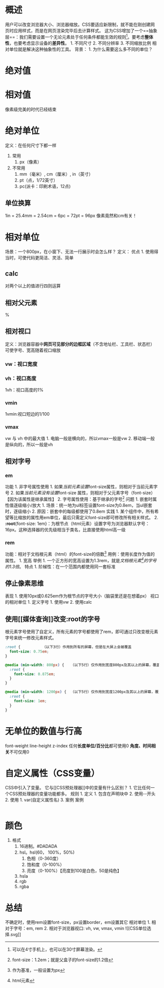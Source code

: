 # 概述
用户可以改变浏览器大小、浏览器缩放。CSS要适应新限制，就不能在刚创建网页时应用样式，而是在网页渲染完毕后去计算样式。
这为CSS增加了一个==抽象层==：我们需要设置一个无论元素处于任何条件都能生效的规则[^1]。要考虑**整体性**，也要考虑显示设备的**差异性**。
	1. 不同尺寸
	2. 不同分辨率
	3. 不同缩放比例
相对单位就是解决这种抽象性的工具。
背景：
	1. 为什么需要这么多不同的单位？
# 绝对值
# 相对值
像素级完美的时代已经结束
# 绝对单位
定义：在任何尺寸下都一样
1. 常用
	1. px（像素）
2. 不常用
	1. mm（毫米）, cm（厘米）, in（英寸）
	2. pt（点，1/72英寸）
	3. pc(派卡：印刷术语，12点)
## 单位换算
1in = 25.4mm = 2.54cm = 6pc = 72pt = 96px
像素竟然和cm有关！
# 相对单位
场景：一个800px，在小窗下、无法一行展示时会怎么样？
定义：
优点
	1. 使用得当时，可使代码更简洁、灵活、简单
## calc
对两个以上的值进行四则运算
## 相对父元素
%
## 相对视口
定义：浏览器容器中**网页可见部分的边框区域**（不含地址栏、工具栏、状态栏）
可使字号、宽高随着视口缩放
### vw：视口宽度
### vh：视口高度
1vh：视口高度的1%
### vmin
1vmin:视口短边的1/100
### vmax 
vw 与 vh 中的最大值
	1. 电脑一般是横向的，所以vmax一般是vw
	2. 移动端一般是纵向的，所以一般是vh
## 相对字号
### em
功能
	1. 非字号属性使用
		1. 如果*当前元素设置*font-size属性，则相对于当前元素字号
		2. 如果*当前元素没有设置*font-size 属性，则相对于父元素字号（font-size）【因为该属性是继承属性】
	2. 字号属性使用：基于继承的字号[^2] 
问题
	1. 嵌套时属性值逐级缩小/放大
		1. 场景：统一地为ul标签设置font-size为0.8em，当ul嵌套时，逐级缩小
		2. 原因：嵌套中的每级都使用了0.8em
实践
	1. 某个组件中，所有希望等比缩放的属性用em单位，最后只需定义font-size即可修改所有相关样式。
	2. **:root**{font-size: 1em}：为根节点（html元素）设置字号为浏览器默认字号：16px。这种选择器的优先级相当于类名，比直接使用html高一级
### rem
功能：相对于文档根元素（html）的font-size的倍数[^3] 
用例：使用长度作为值的属性。
	1. 宽高
举例
	1. 一个正方形的宽高设置为1.3rem，就是*文档根元素[^4]的字号的1.3倍*。
特点
	1. 阶梯性：在一个范围内都使用同一套标准
## 停止像素思维
表现
	1. 使用10px或0.625em作为根节点的字号大小（脑袋里还是在想着px）
视口的相对单位
	1. 定义字号
		1. 使用vw
		2. 使用calc
## 使用[[媒体查询]]改变:root的字号
根元素字号使用了自定义，所有元素的字号都使用了rem，即可通过只改变根元素字号来统一修改元素样式。
```css
:root {          （以下3行）作用到所有的屏幕，但是在大屏上会被覆盖
  font-size: 0.75em;
}

@media (min-width: 800px) {   （以下5行）仅作用到宽度800px及其以上的屏幕，覆盖之前的值
  :root {                     
    font-size: 0.875em; 
  } 
} 

@media (min-width: 1200px) {  （以下5行）仅作用到宽度1200px及其以上的屏幕，覆盖前面两个值
  :root {                      
    font-size: 1em;           
  }                            
}
```
# 无单位的数值与行高
font-weight
line-height
z-index
任何**长度单位/百分比**都可使用0
**角度、时间相关**不可仅用0
# 自定义属性（CSS变量）
CSS中引入了变量。
它与[[CSS预处理器]]中的变量有什么区别？
	1. 它比任何一个CSS预处理器的变量功能都多。
规则
	1. 定义
		1. 包含在声明块中
		2. 使用--开头
	2. 使用
		1. var(自定义属性名)
	3. 案例
案例
```css
```

#  颜色
1. 格式
	1. 16进制。#DADADA
	2. hsl。hsl(60， 100%，50%)
		1. 色相（0-360度）
		2. 饱和度（0-100%）
		3. 亮度（0-100%）【亮度到100是白色，50是纯色】
	3. hsla
	4. rgb
	5. rgba
# 总结
不确定时，使用rem设置font-size，px设置border，em设置其它
相对单位
	1. 相对于字号：em, rem
	2. 相对于浏览器视口: vh, vw, vmax, vmin
![[CSS单位选择.svg]]





[^1]: 可以在4寸手机上，也可以在30寸屏幕渲染。
[^2]: font-size：1.2em；就是父盒子的font-size的1.2倍
[^3]: 作为基准，一般设置为px
[^4]: html元素